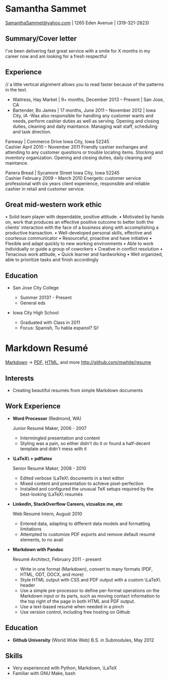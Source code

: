 Samantha Sammet
===============

SamanthaSammet@yahoo.com |  1265 Eden Avenue | (319-321-2823)

Summary/Cover letter
--------------------

I've been delivering fast great service with a smile for X months in my career
now and am looking for a fresh respectful 


Experience
----------

// a little vertical alignment allows you to read faster because of the patterns in the text.
* Waitress, Hay Market | 9+ months, December 2013 – Present   | San Jose, CA
* Bartender, Bo James  | 17 months, June 2011 – November 2012 | Iowa City, IA
   -Was also responsible for handling any customer wants and needs, perform cashier duties as well as serving. Opening and closing duties, cleaning and daily maintance. Managing wait staff, scheduling and task direction. 

Fareway	 | Commerce Drive Iowa City, Iowa 52245 	
Cashier April 2010 – November 2011
Friendly cashier exchanges and attending to any customer questions or trouble locating items. Stocking and inventory organization. Opening and closing duties, daily cleaning and maintance. 

Panera Bread	 | Sycamore Street Iowa City, Iowa 52245	 	
Cashier February 2009 –  March 2010
Energetic customer service professional with six years client experience, responsible and reliable cashier in retail and customer service.

Great mid-western work ethic
----------------------------
 • Solid team player with dependable, positive attitude.
 • Motivated by hands on, work that produces an effective positive outcome to better both the clients’ interaction with the face of a business along with accomplishing a productive transaction.
 • Well-developed personal skills, effective and courteous communicator
 • Resourceful, proactive and have initiative
 • Flexible and adapt quickly to new working environments
 • Able to work individually or guide a group of coworkers
 • Creative in conflict resolution
 • Tenacious work attitude,
 • Quick learner and hardworking
 • Well organized, able to prioritize tasks and finish accordingly



Education
---------
* San Jose City College
   - Summer 2013? - Present
   - General eds

* Iowa City High School
   - Graduated with Class in 2011
   - Focus: Spanish, Tu habla espanol? Si!


Markdown Resumé
===============

[Markdown](https://raw.github.com/mwhite/resume/master/resume.md) -> [PDF](https://raw.github.com/mwhite/resume/master/resume.pdf), [HTML](http://mwhite.github.com/resume), and more
<http://github.com/mwhite/resume>

Interests
---------

*   Creating beautiful resumés from simple Markdown documents


Work Experience
---------------

*   **Word Processor** (Redmond, WA)

    Junior Resumé Maker, 2006 - 2007

    -   Intermingled presentation and content
    -   Styling was a pain, so either didn't do it or found a half-decent
        template and didn't mess with it

*   **\LaTeX\ + pdflatex**

    Senior Resumé Maker, 2008 - 2010

    -   Edited verbose \LaTeX\ documents in a text editor
    -   Mixed content and presentation to achieve pixel-perfection
    -   Installed and configured the unusual TeX setups required by the
        best-looking \LaTeX\ resumés

*   **LinkedIn, StackOverflow Careers, vizualize.me, etc**

    Web Resumé Intern, August 2010

    -   Entered data, adapting to different data models and formatting
        limitations
    -   Attempted to customize PDF exports and remove default resumé elements,
        to no avail

*   **Markdown with Pandoc**

    Resumé Architect, February 2011 - present

    -   Write in one format (Markdown), convert to many formats (PDF, HTML, ODT,
        DOCX, and more)
    -   Style HTML output with CSS and PDF output with a custom \LaTeX\ header
    -   Use a simple pre-processor to define per-format operations on the
        Markdown input or its parts, such as moving contact information to the
        top right of the page in both HTML and PDF output.
    -   Use a text-based resumé when needed in a pinch
    -   Use version control, including free hosting on Github


Education
---------
  *   **Github University** (World Wide Web)
      B.S. in Submodules, May 2012

Skills
------
  *   Very experienced with Python, Markdown, \LaTeX
  *   Familiar with GNU Make, bash
